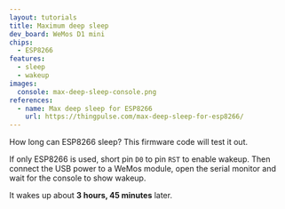 ```yaml
---
layout: tutorials
title: Maximum deep sleep
dev_board: WeMos D1 mini
chips:
  - ESP8266
features:
  - sleep
  - wakeup
images:
  console: max-deep-sleep-console.png
references:
  - name: Max deep sleep for ESP8266
    url: https://thingpulse.com/max-deep-sleep-for-esp8266/
---
```


How long can ESP8266 sleep? This firmware code will test it out.

If only ESP8266 is used, short pin `D0` to pin `RST` to enable wakeup. Then connect the USB power to a WeMos module, open the serial monitor and wait for the console to show wakeup.

It wakes up about **3 hours, 45 minutes** later.
